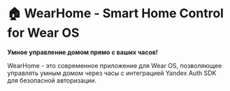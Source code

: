 # 🏠 WearHome - Smart Home Control for Wear OS

**Умное управление домом прямо с ваших часов!**

WearHome - это современное приложение для Wear OS, позволяющее управлять умным домом через часы с интеграцией Yandex Auth SDK для безопасной авторизации.
